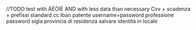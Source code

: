 //TODO test with ÀÈÒÌÉ AND with less data than necessary
Cvv + scadenza + prefissi standard cc 
Iban 
patente
username+password
professione
password
sigla provincia di residenza
salvare identità in locale
